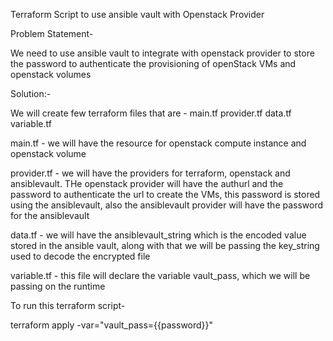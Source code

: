Terraform Script to use ansible vault with Openstack Provider

Problem Statement-

We need to use ansible vault to integrate with openstack provider to store the password to authenticate the provisioning of openStack VMs and openstack volumes

Solution:-

We will create few terraform files that are - 
main.tf
provider.tf
data.tf
variable.tf

main.tf - we will have the resource for openstack compute instance and openstack volume 

provider.tf - we will have the providers for terraform, openstack and ansiblevault. THe openstack provider will have the authurl and the password to authenticate the url to create the VMs, this password is stored using the ansiblevault, also the ansiblevault provider will have the password for the ansiblevault

data.tf - we will have the ansiblevault_string which is the encoded value stored in the ansible vault, along with that we will be passing the key_string used to decode the encrypted file

variable.tf - this file will declare the variable vault_pass, which we will be passing on the runtime

To run this terraform script- 

terraform apply -var="vault_pass={{password}}"